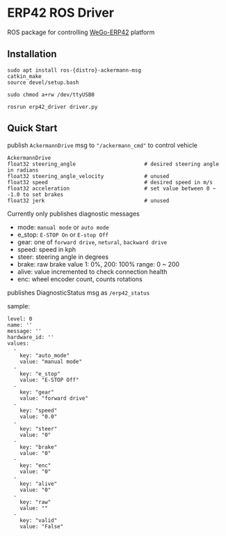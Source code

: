 # ERP42 ROS Driver

ROS package for controlling [WeGo-ERP42](https://wego-robotics.com/wego-erp42/) platform

## Installation

```
sudo apt install ros-{distro}-ackermann-msg
catkin_make
source devel/setup.bash

sudo chmod a+rw /dev/ttyUSB0

rosrun erp42_driver driver.py
```

## Quick Start

publish `AckermannDrive` msg to `"/ackermann_cmd"` to control vehicle

```
AckermannDrive
float32 steering_angle                      # desired steering angle in radians
float32 steering_angle_velocity             # unused
float32 speed                               # desired speed in m/s
float32 acceleration                        # set value between 0 ~ -1.0 to set brakes
float32 jerk                                # unused
```

Currently only publishes diagnostic messages
- mode: `manual mode` or `auto mode`
- e_stop: `E-STOP On` or `E-stop Off`
- gear: one of `forward drive`, `netural`, `backward drive`
- speed: speed in kph
- steer: steering angle in degrees
- brake: raw brake value 1: 0%, 200: 100% range: 0 ~ 200
- alive: value incremented to check connection health
- enc: wheel encoder count, counts rotations

publishes DiagnosticStatus msg as `/erp42_status`

sample:

```
level: 0
name: ''
message: ''
hardware_id: ''
values:
  -
    key: "auto_mode"
    value: "manual mode"
  -
    key: "e_stop"
    value: "E-STOP Off"
  -
    key: "gear"
    value: "forward drive"
  -
    key: "speed"
    value: "0.0"
  -
    key: "steer"
    value: "0"
  -
    key: "brake"
    value: "0"
  -
    key: "enc"
    value: "0"
  -
    key: "alive"
    value: "0"
  -
    key: "raw"
    value: ""
  -
    key: "valid"
    value: "False"
```
